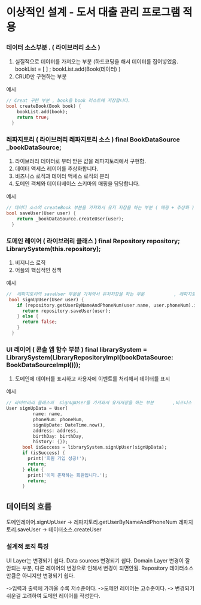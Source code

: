 # 이상적인 설계 - 도서 대출 관리 프로그램  적용

###  데이터 소스부분 . ( 라이브러리 소스 ) 
1. 실질적으로 데이터를 가져오는 부분 (하드코딩을 해서 데이터를 집어넣었음.  bookList = [ ] ; bookList.add(Book(데이터) )
2. CRUD만 구현하는 부분
   
예시 
```dart
// Creat 구현 부분 , book을 book 리스트에 저장합니다.               
bool createBook(Book book) {
    bookList.add(book);
    return true;
  } 
```
### 레파지토리 ( 라이브러리 레파지토리 소스 )     final BookDataSource _bookDataSource; 
1. 라이브러리 데이터로 부터 받은 값을 레파지토리에서 구현함.  
2. 데이터 액세스 레이어를 추상화합니다.
3. 비즈니스 로직과 데이터 액세스 로직의 분리
4. 도메인 객체와 데이터베이스 스키마의 매핑을 담당합니다.

예시
```dart
// 데이터 소스의 createBook 부분을 가져와서 유저 저장을 하는 부분 ( 매핑 + 추상화 )     , 데이터 소스에게만 요청
bool saveUser(User user) {
    return _bookDataSource.createUser(user);
  }
```

###  도메인 레이어 ( 라이브러리 클래스 )         final Repository repository;  LibrarySystem(this.repository);  
1. 비지니스 로직
2. 어플의 핵심적인 정책 

예시 
```dart
//  레파지토리의 saveUser 부분을 가져와서 유저저장을 하는 부분           , 레파지토리에게만 요청
 bool signUpUser(User user) {
    if (repository.getUserByNameAndPhoneNum(user.name, user.phoneNum).isEmpty) {
      return repository.saveUser(user);
    } else {
      return false;
    }
  }
```

### UI 레이어 ( 콘솔 앱 함수 부분 )                 final librarySystem = LibrarySystem(LibraryRepositoryImpl(bookDataSource: BookDataSourceImpl()));
1. 도메인에 데이터를 표시하고 사용자에 이벤트를 처리해서 데이터를 표시

예시
```dart
// 라이브러리 클래스의  signUpUser를 가져와서 유저저장을 하는 부분       ,비즈니스 로직에게만 요청
User signUpData = User(
          name: name,
          phoneNum: phoneNum,
          signUpDate: DateTime.now(),
          address: address,
          birthDay: birthDay,
          history: {});
      bool isSuccess = librarySystem.signUpUser(signUpData);
      if (isSuccess) {
        print('회원 가입 성공!');
        return;
      } else {
        print('이미 존재하는 회원입니다.');
        return;
      }
```

## 데이터의 흐름 
도메인레이어.signUpUser -> 레파지토리.getUserByNameAndPhoneNum 레파지토리.saveUser -> 데이터소스.createUser

### 설계적 로직 특징
UI Layer는 변경되기 쉽다.
Data sources 변경되기 쉽다. 
Domain Layer 변경이 잘 안되는 부분, 다른 레이어의 변경으로 인해서 변경이 되면안됨.
Repository 데이터소스만큼은 아니지만 변경되기 쉽다.

->입력과 출력에 가까울 수록 저수준이다.
->도메인 레이어는 고수준이다.
-> 변경되기 쉬운걸 고려하여 도메인 레이어를 작성한다.



